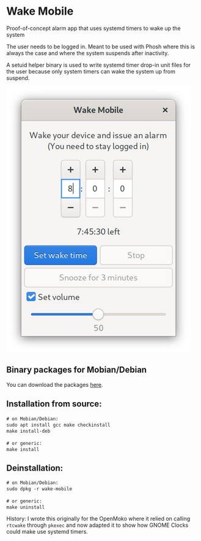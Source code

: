 # Wake Mobile

Proof-of-concept alarm app that uses systemd timers to wake up the system

The user needs to be logged in. Meant to be used with Phosh where this is always the case and where the system suspends after inactivity.

A setuid helper binary is used to write systemd timer drop-in unit files for the user because only system timers can wake the system up from suspend.

![Screenshot](screenshot.png)

## Binary packages for Mobian/Debian

You can download the packages [here](https://gitlab.gnome.org/kailueke/wake-mobile/-/tags/1.4).


## Installation from source:

```
# on Mobian/Debian:
sudo apt install gcc make checkinstall
make install-deb

# or generic:
make install
```

## Deinstallation:

```
# on Mobian/Debian:
sudo dpkg -r wake-mobile

# or generic:
make uninstall
```


History: I wrote this originally for the OpenMoko where it relied on calling `rtcwake` through `pkexec` and now adapted it to show how GNOME Clocks could make use systemd timers.
